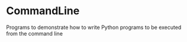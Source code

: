 # CommandLine
Programs to demonstrate how to write Python programs to be executed from the command line
